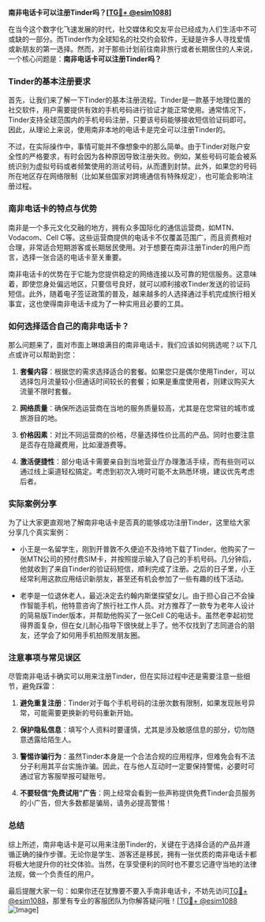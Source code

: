 **南非电话卡可以注册Tinder吗？[[TG💪+ @esim1088](https://t.me/s/esim1088)]**

在当今这个数字化飞速发展的时代，社交媒体和交友平台已经成为人们生活中不可或缺的一部分。而Tinder作为全球知名的社交约会软件，无疑是许多人寻找爱情或新朋友的第一选择。然而，对于那些计划前往南非旅行或者长期居住的人来说，一个核心问题是：**南非电话卡可以注册Tinder吗？**

### Tinder的基本注册要求

首先，让我们来了解一下Tinder的基本注册流程。Tinder是一款基于地理位置的社交软件，用户需要提供有效的手机号码进行验证才能正常使用。通常情况下，Tinder支持全球范围内的手机号码注册，只要该号码能够接收短信验证码即可。因此，从理论上来说，使用南非本地的电话卡是完全可以注册Tinder的。

不过，在实际操作中，事情可能并不像想象中的那么简单。由于Tinder对账户安全性的严格要求，有时会因为各种原因导致注册失败。例如，某些号码可能会被系统识别为虚拟号码或者频繁使用的测试号码，从而遭到封禁。此外，如果您的号码所在地区存在网络限制（比如某些国家对跨境通信有特殊规定），也可能会影响注册过程。

### 南非电话卡的特点与优势

南非是一个多元文化交融的地方，拥有众多国际化的通信运营商，如MTN、Vodacom、Cell C等。这些运营商提供的电话卡不仅覆盖范围广，而且资费相对合理，非常适合短期游客或长期居民使用。对于想要在南非注册Tinder的用户而言，选择一张合适的电话卡至关重要。

南非电话卡的优势在于它能为您提供稳定的网络连接以及可靠的短信服务。这意味着，即使您身处偏远地区，只要信号良好，就可以顺利接收Tinder发送的验证码短信。此外，随着电子签证政策的普及，越来越多的人选择通过手机完成旅行相关事宜，这也使得南非电话卡成为了一种实用且必要的工具。

### 如何选择适合自己的南非电话卡？

那么问题来了，面对市面上琳琅满目的南非电话卡，我们应该如何挑选呢？以下几点或许可以帮助到您：

1. **套餐内容**：根据您的需求选择适合的套餐。如果您只是偶尔使用Tinder，可以选择包月流量较小但通话时间较长的套餐；如果是重度使用者，则建议购买大流量不限时套餐。
   
2. **网络质量**：确保所选运营商在当地的服务质量较高，尤其是在您常驻的城市或旅游目的地。
   
3. **价格因素**：对比不同运营商的价格，尽量选择性价比高的产品。同时也要注意是否存在隐藏费用，比如漫游费等。
   
4. **激活便捷性**：部分电话卡需要亲自到当地营业厅办理激活手续，而有些则可以通过线上渠道轻松搞定。考虑到初次入境时可能不太熟悉环境，建议优先考虑后者。

### 实际案例分享

为了让大家更直观地了解南非电话卡是否真的能够成功注册Tinder，这里给大家分享几个真实案例：

- 小王是一名留学生，刚到开普敦不久便迫不及待地下载了Tinder。他购买了一张MTN公司的预付费SIM卡，并按照提示输入了自己的手机号码。几分钟后，他就收到了来自Tinder的验证码短信，顺利完成了注册。之后的日子里，小王经常利用这款应用结识新朋友，甚至还有机会参加了一些有趣的线下活动。

- 老李是一位退休老人，最近决定去约翰内斯堡探望女儿。由于担心自己不会操作智能手机，他特意咨询了旅行社工作人员。对方推荐了一款专为老年人设计的简易版Tinder版本，并帮助他购买了一张Cell C的电话卡。虽然老李起初觉得界面复杂，但在女儿耐心指导下很快就上手了。他不仅找到了志同道合的朋友，还学会了如何用手机拍照发朋友圈。

### 注意事项与常见误区

尽管南非电话卡确实可以用来注册Tinder，但在实际过程中还是需要注意一些细节，避免踩雷：

1. **避免重复注册**：Tinder对于每个手机号码的注册次数有限制，如果发现账号异常，可能需要更换新的号码重新开始。
   
2. **保护隐私信息**：填写个人资料时要谨慎，尤其是涉及敏感信息的部分，切勿随意透露给陌生人。
   
3. **警惕诈骗行为**：虽然Tinder本身是一个合法合规的应用程序，但难免会有不法分子利用其平台实施诈骗。因此，在与他人互动时一定要保持警惕，必要时可通过官方客服举报可疑账号。

4. **不要轻信“免费试用”广告**：网上经常会看到一些声称提供免费Tinder会员服务的小广告，但大多数都是骗局，请务必提高警惕！

### 总结

综上所述，南非电话卡是可以用来注册Tinder的，关键在于选择合适的产品并遵循正确的操作步骤。无论你是学生、游客还是移民，拥有一张优质的南非电话卡都将极大地提升你的社交体验。当然，在享受便利的同时也不要忘记遵守当地的法律法规，做一个负责任的用户。

最后提醒大家一句：如果你还在犹豫要不要入手南非电话卡，不妨先访问[TG💪+ @esim1088](https://t.me/s/esim1088)，那里有专业的客服团队为你解答疑问哦！[[TG💪+ @esim1088](https://t.me/s/esim1088) ![Image](https://i.postimg.cc/4NQfJmqS/Snipaste-2025-05-13-00-14-12.png)]